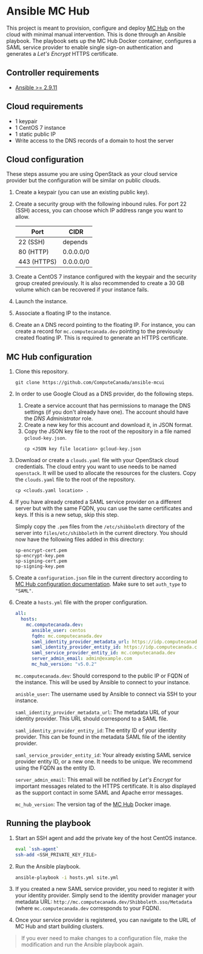 # Ansible MC Hub

This project is meant to provision, configure and deploy [MC Hub](https://github.com/ComputeCanada/mc-hub) on the cloud with minimal manual intervention. This is done through an Ansible playbook. The playbook sets up the MC Hub Docker container, configures a SAML service provider to enable single sign-on authentication and generates a _Let's Encrypt_ HTTPS certificate.

## Controller requirements

* [Ansible >= 2.9.11](https://docs.ansible.com/ansible/latest/installation_guide/intro_installation.html)

## Cloud requirements

* 1 keypair
* 1 CentOS 7 instance
* 1 static public IP
* Write access to the DNS records of a domain to host the server

## Cloud configuration

These steps assume you are using OpenStack as your cloud service provider but the configuration will be similar on public clouds.

1. Create a keypair (you can use an existing public key).

2. Create a security group with the following inbound rules. For port 22 (SSH) access, you can choose which IP address range you want to allow.

    | Port        | CIDR      |
    |-------------|-----------|
    | 22 (SSH)    |  depends  |
    | 80 (HTTP)   | 0.0.0.0/0 |
    | 443 (HTTPS) | 0.0.0.0/0 |

3. Create a CentOS 7 instance configured with the keypair and the security group created previously. It is also recommended to create a 30 GB volume which can be recovered if your instance fails.

4. Launch the instance.

5. Associate a floating IP to the instance.

6. Create an `A` DNS record pointing to the floating IP. For instance, you can create a record for `mc.computecanada.dev` pointing to the previously created floating IP. This is required to generate an HTTPS certificate.

## MC Hub configuration

1. Clone this repository.
    ````
    git clone https://github.com/ComputeCanada/ansible-mcui
    ````

2. In order to use Google Cloud as a DNS provider, do the following steps.

    1. Create a service account that has permissions to manage the DNS settings (if you don't already have one). The account should have the _DNS Administrator_ role.
    2. Create a new key for this account and download it, in JSON format.
    3. Copy the JSON key file to the root of the repository in a file named `gcloud-key.json`.
        ```
        cp <JSON key file location> gcloud-key.json
        ```

3. Download or create a `clouds.yaml` file with your OpenStack cloud credentials. The cloud entry you want to use needs to be named `openstack`. It will be used to allocate the resources for the clusters. Copy the `clouds.yaml` file to the root of the repository.
   ```
   cp <clouds.yaml location> .
   ```

4. If you have already created a SAML service provider on a different server but with the same FQDN, you can use the same certificates and keys. If this is a new setup, skip this step.

    Simply copy the `.pem` files from the `/etc/shibboleth` directory of the server into `files/etc/shibboleth` in the current directory. You should now have the following files added in this directory:

    ````
    sp-encrypt-cert.pem
    sp-encrypt-key.pem
    sp-signing-cert.pem
    sp-signing-key.pem
    ````

5. Create a `configuration.json` file in the current directory according to [MC Hub configuration documentation](https://github.com/ComputeCanada/mc-hub/blob/master/docs/configuration.md). Make sure to set `auth_type` to `"SAML"`.

6. Create a `hosts.yml` file with the proper configuration.

    ````yaml
    all:
      hosts:
        mc.computecanada.dev:
          ansible_user: centos
          fqdn: mc.computecanada.dev
          saml_identity_provider_metadata_url: https://idp.computecanada.ca/idp/shibboleth
          saml_identity_provider_entity_id: https://idp.computecanada.ca/idp/shibboleth
          saml_service_provider_entity_id: mc.computecanada.dev
          server_admin_email: admin@example.com
          mc_hub_version: "v5.0.2"
    ````

    `mc.computecanada.dev`: Should correspond to the public IP or FQDN of the instance. This will be used by Ansible to connect to your instance.

    `anisble_user`: The username used by Ansible to connect via SSH to your instance.

    `saml_identity_provider_metadata_url`: The metadata URL of your identity provider. This URL should correspond to a SAML file.

    `saml_identity_provider_entity_id`: The entity ID of your identity provider. This can be found in the metadata SAML file of the identity provider.

    `saml_service_provider_entity_id`: Your already existing SAML service provider entity ID, or a new one. It needs to be unique. We recommend using the FQDN as the entity ID.

    `server_admin_email`: This email will be notified by _Let's Encrypt_ for important messages related to the HTTPS certificate. It is also displayed as the support contact in some SAML and Apache error messages.

    `mc_hub_version`: The version tag of the [MC Hub](https://github.com/ComputeCanada/mc-hub) Docker image.


## Running the playbook

1. Start an SSH agent and add the private key of the host CentOS instance.

    ````bash
    eval `ssh-agent`
    ssh-add <SSH_PRIVATE_KEY_FILE>
    ````

2. Run the Ansible playbook.

    ````bash
    ansible-playbook -i hosts.yml site.yml
    ````

3. If you created a new SAML service provider, you need to register it with your identity provider. Simply send to the identity provider manager your metadata URL: `http://mc.computecanada.dev/Shibboleth.sso/Metadata` (where `mc.computecanada.dev` corresponds to your FQDN).

4. Once your service provider is registered, you can navigate to the URL of MC Hub and start building clusters.

> If you ever need to make changes to a configuration file, make the modification and run the Ansible playbook again.
